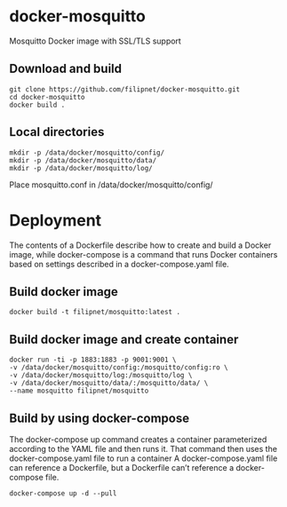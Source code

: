 # docker-mosquitto
Mosquitto Docker image with SSL/TLS support

## Download and build
``` 
git clone https://github.com/filipnet/docker-mosquitto.git
cd docker-mosquitto
docker build .
```

## Local directories
```
mkdir -p /data/docker/mosquitto/config/
mkdir -p /data/docker/mosquitto/data/
mkdir -p /data/docker/mosquitto/log/
```
Place mosquitto.conf in /data/docker/mosquitto/config/

# Deployment
The contents of a Dockerfile describe how to create and build a Docker image, while docker-compose is a command that runs Docker containers based on settings described in a docker-compose.yaml file.

## Build docker image
```
docker build -t filipnet/mosquitto:latest .
```

## Build docker image and create container 
```
docker run -ti -p 1883:1883 -p 9001:9001 \
-v /data/docker/mosquitto/config:/mosquitto/config:ro \
-v /data/docker/mosquitto/log:/mosquitto/log \
-v /data/docker/mosquitto/data/:/mosquitto/data/ \
--name mosquitto filipnet/mosquitto
```

## Build by using docker-compose 
The docker-compose up command creates a container parameterized according to the YAML file and then runs it. That command then uses the docker-compose.yaml file to run a container
A docker-compose.yaml file can reference a Dockerfile, but a Dockerfile can’t reference a docker-compose file.
```
docker-compose up -d --pull
```
